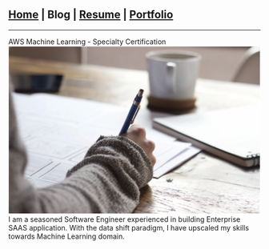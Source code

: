 ## [Home](/index) | Blog | [Resume](/resume) | [Portfolio](/portfolio)
---

<span class="blog-title">AWS Machine Learning - Specialty Certification</span>
<br />
<img class="blog-image-header" src="images/blogs/aws-prep/header.png?raw=true"/>
<br/>
I am a seasoned Software Engineer experienced in building Enterprise SAAS application. With the data shift paradigm, I have upscaled my skills towards Machine Learning domain.